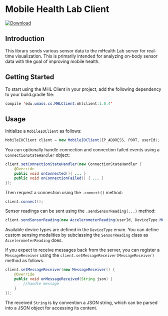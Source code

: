 # Mobile Health Lab Client

[ ![Download](https://api.bintray.com/packages/seannoran/maven/edu.umass.cs.MHLClient/images/download.svg) ](https://bintray.com/seannoran/maven/edu.umass.cs.MHLClient/_latestVersion)

## Introduction

This library sends various sensor data to the mHealth Lab server for real-time visualization. This is primarily intended for analyzing on-body sensor data with the goal of improving mobile health.

## Getting Started

To start using the MHL Client in your project, add the following dependency to your build.gradle file:

```java
compile 'edu.umass.cs.MHLClient:mhlclient:1.0.4'
```

## Usage

Initialize a `MobileIOClient` as follows:

```java
MobileIOClient client = new MobileIOClient(IP_ADDRESS, PORT, userId);
```

You can optionally handle connection and connection failed events using a `ConnectionStateHandler` object:

```java
client.setConnectionStateHandler(new ConnectionStateHandler {
    @Override
    public void onConnected(){ ... }
    public void onConnectionFailed() { ... }
});
```

Then request a connection using the `.connect()` method:

```java
client.connect();
```

Sensor readings can be sent using the `.sendSensorReading(...)` method:

```java
client.sendSensorReading(new AccelerometerReading(userId, DeviceType.MOBILE_ANDROID, timestamp_in_milliseconds, event.values));
```

Available device types are defined in the `DeviceType` enum. You can define custom sensing modalities by subclassing the `SensorReading` class as `AccelerometerReading` does.

If you expect to receive messages back from the server, you can register a `MessageReceiver` using the `client.setMessageReceiver(MessageReceiver)` method as follows.

```java
client.setMessageReceiver(new MessageReceiver() {
    @Override
    public void onMessageReceived(String json) {
        //handle message
    }
});
```

The received `String` is by convention a JSON string, which can be parsed into a JSON object for accessing its content.